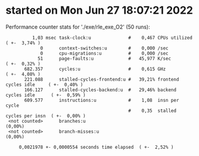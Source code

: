 # started on Mon Jun 27 18:07:21 2022


 Performance counter stats for './exe/rle_exe_O2' (50 runs):

              1,03 msec task-clock:u              #    0,467 CPUs utilized            ( +-  3,74% )
                 0      context-switches:u        #    0,000 /sec                   
                 0      cpu-migrations:u          #    0,000 /sec                   
                51      page-faults:u             #   45,977 K/sec                    ( +-  0,32% )
           682.357      cycles:u                  #    0,615 GHz                      ( +-  4,08% )
           221.088      stalled-cycles-frontend:u #   39,21% frontend cycles idle     ( +-  0,40% )
           166.127      stalled-cycles-backend:u  #   29,46% backend cycles idle      ( +-  0,59% )
           609.577      instructions:u            #    1,08  insn per cycle         
                                                  #    0,35  stalled cycles per insn  ( +-  0,00% )
     <not counted>      branches:u                                                    (0,00%)
     <not counted>      branch-misses:u                                               (0,00%)

         0,0021978 +- 0,0000554 seconds time elapsed  ( +-  2,52% )

